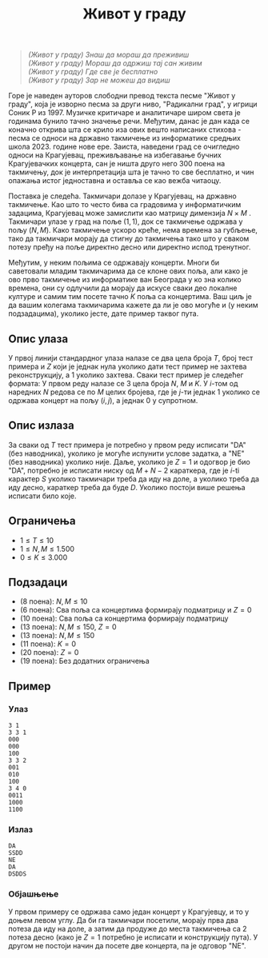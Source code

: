 ﻿---
title: Живот у граду
timelimit: 1.0 # у секундама
memlimit: 64   # y MB
owner: takprog # власник је онај ко ради на задатку
origin: # опционо (ако се зна одакле је задатак преузет, пожељно је навести извор)
tags: [] # сваки задатак може бити означен према унапред договореној листи ознака
status: KOMPLETAN # један од: "IZRADA", "PREGLED" или "KOMPLETAN".
status-date: 2024-08-15 # датум у формату YYYY-MM-DD од када је задатак у наведеном статусу
solutions:
  - name: ex0
    lang: [cpp]
    desc: ""
    tags: []
---

> *(Живот у граду) Знаш да мораш да преживиш <br>
> (Живот у граду) Мораш да одржиш тај сан живим <br>
> (Живот у граду) Где све је бесплатно <br>
> (Живот у граду) Зар не можеш да видиш* <br>

Горе је наведен ауторов слободни превод текста песме "Живот у граду", која је изворно песма за други ниво, "Радикални град", у игрици Соник Р из 1997. Музичке критичаре и аналитичаре широм света је годинама бунило тачно значење речи. Међутим, данас је дан када се коначно открива шта се крило иза ових вешто написаних стихова - песма се односи на државно такмичење из информатике средњих школа 2023. године нове ере. Заиста, наведени град се очигледно односи на Крагујевац, преживљавање на избегавање бучних Крагујевачких концерта, сан је ништа друго него 300 поена на такмичењу, док је интерпретација шта је тачно то све бесплатно, и чин опажања истог једноставна и оставља се као вежба читаоцу.

Поставка је следећа. Такмичари долазе у Крагујевац, на државно такмичење. Као што то често бива са градовима у информатичким задацима, Крагујевац може замислити као матрицу димензија $N\times M$ . Такмичари улазе у град на поље $(1,1)$, док се такмичење одржава у пољу $(N,M)$. Како такмичење ускоро креће, нема времена за губљење, тако да такмичари морају да стигну до такмичења тако што у сваком потезу пређу на поље директно десно или директно испод тренутног. 

Међутим, у неким пољима се одржавају концерти. Многи би саветовали младим такмичарима да се клоне ових поља, али како је ово прво такмичење из информатике ван Београда у ко зна колико времена, они су одлучили да морају да искусе сваки део локалне културе и самим тим посете тачно $K$ поља са концертима. Ваш циљ је да вашим колегама такмичарима кажете да ли је ово могуће и (у неким подзадацима), уколико јесте, дате пример таквог пута.

## Опис улаза
У првој линији стандардног улаза налазе се два цела броја $T$, број тест примера и $Z$ који је једнак нула уколико дати тест пример не захтева реконструкцију, а $1$ уколико захтева. Сваки тест пример је следећег формата: У првом реду налазе се $3$ цела броја $N$, $M$ и $K$. У $i$-том од наредних $N$ редова се по $M$ целих бројева, где је $j$-ти једнак $1$ уколико се одржава концерт на пољу $(i,j)$, а једнак $0$ у супротном.
## Опис излаза
За сваки од $T$ тест примера је потребно у првом реду исписати "DA" (без наводника), уколико је могуће испунити услове задатка, а "NE" (без наводника) уколико није. Даље, уколико је $Z=1$ и одогвор је био "DA", потребно је исписати ниску од $M+N-2$ караткера, где је $i$-ti карактер $S$ уколико такмичари треба да иду на доле, а уколико треба да иду десно, караткер треба да буде $D$. Уколико постоји више решења исписати било које.
## Ограничења
- $1 \leq T \leq 10$
- $1 \leq N,M \leq 1.500$
- $0 \leq K \leq 3.000$
## Подзадаци
-   (8 поена): $N,M\leq 10$
-   (6 поена): Сва поља са концертима формирају подматрицу и $Z=0$
-   (10 поена): Сва поља са концертима формирају подматрицу
-   (13 поена): $N,M\leq 150$, $Z=0$
-   (13 поена): $N,M\leq 150$
-   (11 поена): $K=0$
-   (20 поена): $Z=0$
-   (19 поена): Без додатних ограничења
## Пример

### Улаз

```
3 1
3 3 1
000
000
100
3 3 2
001
010
100
3 4 0
0011
1000
1100

```

### Излаз

```
DA
SSDD
NE
DA
DSDDS
```
### Објашњење
У првом примеру се одржава само један концерт у Крагујевцу, и то у доњем левом углу. Да би га такмичари посетили, морају прва два потеза да иду на доле, а затим да продуже до места такмичења са 2 потеза десно (како је $Z=1$ потребно је исписати и конструкцију пута). У другом не постоји начин да посете две концерта, па је одговор "NE".
